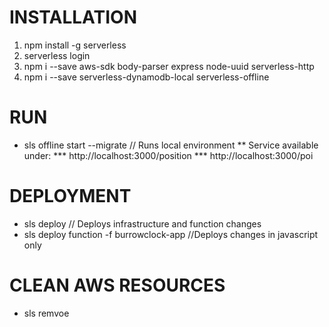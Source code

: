 # INSTALLATION
1. npm install -g serverless
2. serverless login
3. npm i --save aws-sdk body-parser express node-uuid serverless-http
4. npm i --save serverless-dynamodb-local serverless-offline

# RUN
* sls offline start --migrate   // Runs local environment
** Service available under:
*** http://localhost:3000/position
*** http://localhost:3000/poi

# DEPLOYMENT
* sls deploy // Deploys infrastructure and function changes
* sls deploy function -f burrowclock-app //Deploys changes in javascript only

# CLEAN AWS RESOURCES
* sls remvoe